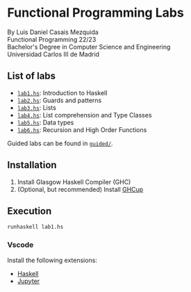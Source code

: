# Functional Programming Labs
By Luis Daniel Casais Mezquida  
Functional Programming 22/23  
Bachelor's Degree in Computer Science and Engineering  
Universidad Carlos III de Madrid


## List of labs
- [`lab1.hs`](lab1.hs): Introduction to Haskell
- [`lab2.hs`](lab2.hs): Guards and patterns
- [`lab3.hs`](lab3.hs): Lists
- [`lab4.hs`](lab4.hs): List comprehension and Type Classes
- [`lab5.hs`](lab5.hs): Data types
- [`lab6.hs`](lab6.hs): Recursion and High Order Functions

Guided labs can be found in [`guided/`](guided/).

## Installation
1. Install Glasgow Haskell Compiler (GHC)
2. (Optional, but recommended) Install [GHCup](https://www.haskell.org/ghcup/)


## Execution
``` bash
runhaskell lab1.hs
```

### Vscode
Install the following extensions:
- [Haskell](https://marketplace.visualstudio.com/items?itemName=haskell.haskell)
- [Jupyter](https://marketplace.visualstudio.com/items?itemName=ms-toolsai.jupyter)